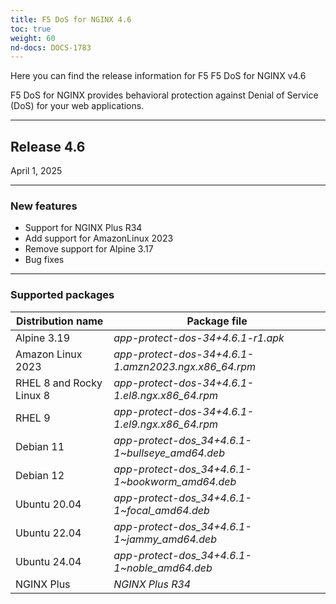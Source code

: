 ```yaml
---
title: F5 DoS for NGINX 4.6
toc: true
weight: 60
nd-docs: DOCS-1783
---
```


Here you can find the release information for F5 F5 DoS for NGINX v4.6

F5 DoS for NGINX provides behavioral protection against Denial of Service (DoS) for your web applications.

---

## Release 4.6

April 1, 2025

---

### New features

- Support for NGINX Plus R34
- Add support for AmazonLinux 2023
- Remove support for Alpine 3.17
- Bug fixes

---

### Supported packages

| Distribution name        | Package file                                         |
|--------------------------|------------------------------------------------------|
| Alpine 3.19              | _app-protect-dos-34+4.6.1-r1.apk_                    |
| Amazon Linux 2023         | _app-protect-dos-34+4.6.1-1.amzn2023.ngx.x86_64.rpm_ |
| RHEL 8 and Rocky Linux 8 | _app-protect-dos-34+4.6.1-1.el8.ngx.x86_64.rpm_      |
| RHEL 9                   | _app-protect-dos-34+4.6.1-1.el9.ngx.x86_64.rpm_      |
| Debian 11                | _app-protect-dos_34+4.6.1-1\~bullseye_amd64.deb_     |
| Debian 12                | _app-protect-dos_34+4.6.1-1\~bookworm_amd64.deb_     |
| Ubuntu 20.04             | _app-protect-dos_34+4.6.1-1\~focal_amd64.deb_        |
| Ubuntu 22.04             | _app-protect-dos_34+4.6.1-1\~jammy_amd64.deb_        |
| Ubuntu 24.04             | _app-protect-dos_34+4.6.1-1\~noble_amd64.deb_        |
| NGINX Plus               | _NGINX Plus R34_                                     |
